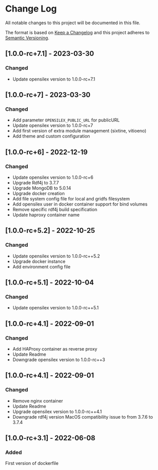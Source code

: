 # Change Log

All notable changes to this project will be documented in this file.

The format is based on [Keep a Changelog](http://keepachangelog.com/)
and this project adheres to [Semantic Versioning](http://semver.org/).

## [1.0.0-rc+7.1] - 2023-03-30

### Changed

- Update opensilex version to 1.0.0-rc+7.1

## [1.0.0-rc+7] - 2023-03-30

### Changed

- Add parameter ``OPENSILEX_PUBLIC_URL`` for publicURL
- Update opensilex version to 1.0.0-rc+7
- Add first version of extra module management (sixtine, vitioeno)
- Add theme and custom configuration

## [1.0.0-rc+6] - 2022-12-19

### Changed

- Update opensilex version to 1.0.0-rc+6
- Upgrade Rdf4j to 3.7.7
- Upgrade MongoDB to 5.0.14
- Upgrade docker creation
- Add file system config file for local and gridfs filesystem
- Add opensilex user in docker container support for bind volumes
- Remove specific rdf4j build specification
- Update haproxy container name

## [1.0.0-rc+5.2] - 2022-10-25

### Changed

- Update opensilex version to 1.0.0-rc++5.2
- Upgrade docker instance
- Add environment config file

## [1.0.0-rc+5.1] - 2022-10-04

### Changed

- Update opensilex version to 1.0.0-rc++5.1

## [1.0.0-rc+4.1] - 2022-09-01

### Changed

- Add HAProxy container as reverse proxy
- Update Readme
- Downgrade opensilex version to 1.0.0-rc++3

## [1.0.0-rc+4.1] - 2022-09-01

### Changed

- Remove nginx container
- Update Readme
- Upgrade opensilex version to 1.0.0-rc++4.1
- Downgrade rdf4j version MacOS compatibility issue to from 3.7.6 to 3.7.4

## [1.0.0-rc+3.1] - 2022-06-08

### Added

First version of dockerfile
